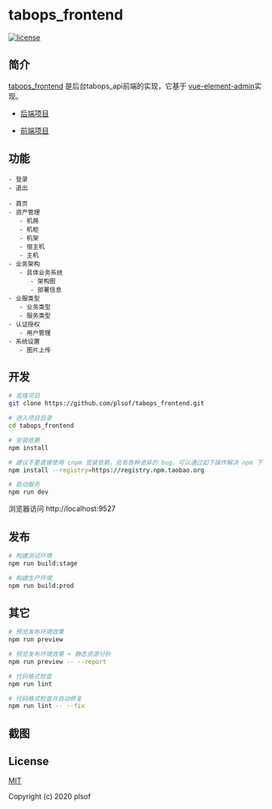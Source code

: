 # tabops_frontend

  <a href="https://github.com/plsof/tabops_frontend/blob/master/LICENSE">
    <img src="https://img.shields.io/github/license/mashape/apistatus.svg" alt="license">
  </a>


## 简介

[tabops_frontend](https://github.com/plsof/tabops_frontend) 是后台tabops_api前端的实现，它基于 [vue-element-admin](https://panjiachen.github.io/vue-element-admin)实现。

- [后端项目](https://github.com/plsof/tabops_api)

- [前端项目](https://github.com/plsof/tabops_frontend)



## 功能

```
- 登录
- 退出

- 首页
- 资产管理
   - 机房
   - 机柜
   - 机架
   - 宿主机
   - 主机
- 业务架构
   - 具体业务系统
      - 架构图
      - 部署信息
- 业服类型
   - 业务类型
   - 服务类型
- 认证授权
   - 用户管理
- 系统设置
   - 图片上传

```

## 开发

```bash
# 克隆项目
git clone https://github.com/plsof/tabops_frontend.git

# 进入项目目录
cd tabops_frontend

# 安装依赖
npm install

# 建议不要直接使用 cnpm 安装依赖，会有各种诡异的 bug。可以通过如下操作解决 npm 下载速度慢的问题
npm install --registry=https://registry.npm.taobao.org

# 启动服务
npm run dev
```

浏览器访问 http://localhost:9527

## 发布

```bash
# 构建测试环境
npm run build:stage

# 构建生产环境
npm run build:prod
```

## 其它

```bash
# 预览发布环境效果
npm run preview

# 预览发布环境效果 + 静态资源分析
npm run preview -- --report

# 代码格式检查
npm run lint

# 代码格式检查并自动修复
npm run lint -- --fix
```


## 截图


## License

[MIT](https://github.com/plsof/tabops_frontend/blob/master/LICENSE)

Copyright (c) 2020 plsof